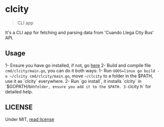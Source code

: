 # clcity
> CLI app

It's a CLI app for fetching and parsing data from 'Cuando Llega City Bus' API.

## Usage

1- Ensure you have go installed, if not, go [here](https://golang.org/doc/install)
2- Build and compile file `cmd/clcity/main.go`, you can do it both ways:
        1- Run `GOOS=linux go build -o ~/clcity cmd/clcity/main.go`, move `~/clcity` to a folder in the $PATH, use it as `clcity` everywhere.        
        2- Run `go install`, it installs `clcity` in `$GOPATH/bin` folder, ensure you add it to the $PATH.
3- `clcity h` for detailed help.

## LICENSE

Under MIT, [read license](./LICENSE)
